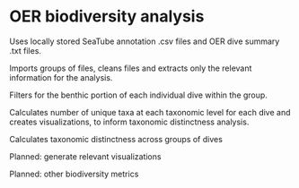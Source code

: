 # OER biodiversity analysis
Uses locally stored SeaTube annotation .csv files and OER dive summary .txt files.

Imports groups of files, cleans files and extracts only the relevant information for the analysis.

Filters for the benthic portion of each individual dive within the group.

Calculates number of unique taxa at each taxonomic level for each dive and creates visualizations, to inform taxonomic distinctness analysis.

Calculates taxonomic distinctness across groups of dives

Planned: generate relevant visualizations

Planned: other biodiversity metrics
